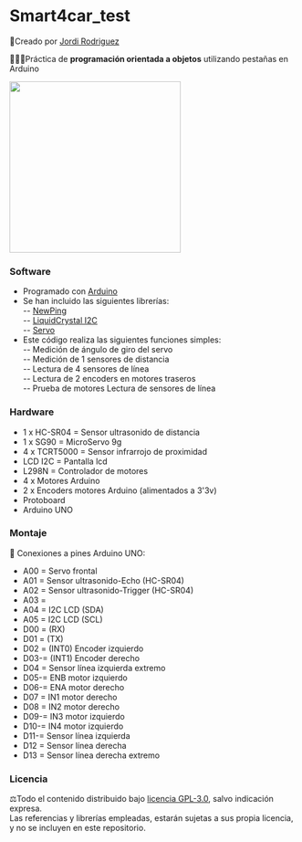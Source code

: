 # Smart4car_test 
🔗Creado por [Jordi Rodriguez](https://github.com/jordirdp)  

👨🏻‍💻Práctica de **programación orientada a objetos** utilizando pestañas en Arduino  

<img src="/Images/Smart4car.jpeg" width="300"/>  
    
### Software  
- Programado con [Arduino](https://www.arduino.cc/en/software)
- Se han incluido las siguientes librerías:  
-- [NewPing](https://bitbucket.org/teckel12/arduino-new-ping/src/master/)  
-- [LiquidCrystal I2C](https://github.com/fdebrabander/Arduino-LiquidCrystal-I2C-library)  
-- [Servo](https://github.com/arduino-libraries/Servo)  
- Este código realiza las siguientes funciones simples:  
-- Medición de ángulo de giro del servo  
-- Medición de 1 sensores de distancia  
-- Lectura de 4 sensores de línea  
-- Lectura de 2 encoders en motores traseros  
-- Prueba de motores  Lectura de sensores de línea  

### Hardware  
- 1 x HC-SR04 = Sensor ultrasonido de distancia  
- 1 x SG90 = MicroServo 9g  
- 4 x TCRT5000 = Sensor infrarrojo de proximidad  
- LCD I2C = Pantalla lcd  
- L298N = Controlador de motores  
- 4 x Motores Arduino  
- 2 x Encoders motores Arduino (alimentados a 3'3v)  
- Protoboard  
- Arduino UNO  

### Montaje  
🔧 Conexiones a pines Arduino UNO:  
- A00 = Servo frontal  
- A01 = Sensor ultrasonido-Echo (HC-SR04)  
- A02 = Sensor ultrasonido-Trigger (HC-SR04)  
- A03 =   
- A04 = I2C LCD (SDA)  
- A05 = I2C LCD (SCL)  
- D00 = (RX)  
- D01 = (TX)  
- D02 = (INT0) Encoder izquierdo  
- D03-= (INT1) Encoder derecho  
- D04 = Sensor línea izquierda extremo     
- D05-= ENB motor izquierdo  
- D06-= ENA motor derecho  
- D07 = IN1 motor derecho  
- D08 = IN2 motor derecho  
- D09-= IN3 motor izquierdo  
- D10-= IN4 motor izquierdo  
- D11-= Sensor línea izquierda  
- D12 = Sensor línea derecha   
- D13 = Sensor línea derecha extremo  

### Licencia  
⚖️Todo el contenido distribuido bajo [licencia GPL-3.0](https://www.gnu.org/licenses/gpl-3.0), salvo indicación expresa.  
Las referencias y librerías empleadas, estarán sujetas a sus propia licencia, y no se incluyen en este repositorio.  
